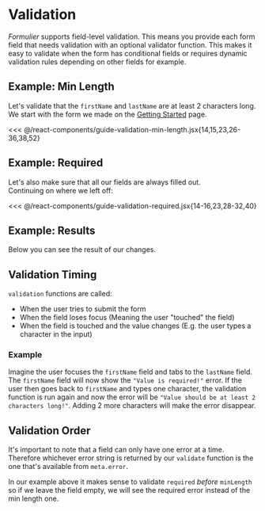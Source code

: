 # Validation

_Formulier_ supports field-level validation.
This means you provide each form field that needs validation with an optional validator function.
This makes it easy to validate when the form has conditional fields or requires dynamic validation rules depending on other fields for example.

## Example: Min Length

Let's validate that the `firstName` and `lastName` are at least 2 characters long.\
We start with the form we made on the [Getting Started](./getting-started) page.

<<< @/react-components/guide-validation-min-length.jsx{14,15,23,26-36,38,52}

## Example: Required

Let's also make sure that all our fields are always filled out.\
Continuing on where we left off:

<<< @/react-components/guide-validation-required.jsx{14-16,23,28-32,40}

## Example: Results

Below you can see the result of our changes.

<ReactComponent title="" name="react-components/guide-validation-required.jsx" />

## Validation Timing

`validation` functions are called:

- When the user tries to submit the form
- When the field loses focus (Meaning the user "touched" the field)
- When the field is touched and the value changes (E.g. the user types a character in the input)

### Example

Imagine the user focuses the `firstName` field and tabs to the `lastName` field.
The `firstName` field will now show the `"Value is required!"` error.
If the user then goes back to `firstName` and types one character, the validation function is run again and now the error will be `"Value should be at least 2 characters long!"`.
Adding 2 more characters will make the error disappear.

## Validation Order

It's important to note that a field can only have one error at a time.
Therefore whichever error string is returned by our `validate` function is the one that's available from `meta.error`.

In our example above it makes sense to validate `required` _before_ `minLength` so if we leave the field empty, we will see the required error instead of the min length one.

